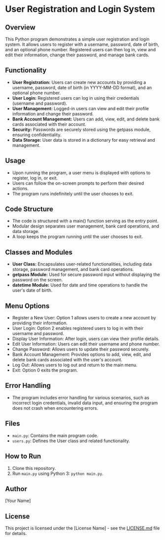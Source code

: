 # User Registration and Login System

## Overview
This Python program demonstrates a simple user registration and login system. It allows users to register with a username, password, date of birth, and an optional phone number. Registered users can then log in, view and edit their information, change their password, and manage bank cards.

## Functionality
- **User Registration:** Users can create new accounts by providing a username, password, date of birth (in YYYY-MM-DD format), and an optional phone number.
- **User Login:** Registered users can log in using their credentials (username and password).
- **User Management:** Logged-in users can view and edit their profile information and change their password.
- **Bank Account Management:** Users can add, view, edit, and delete bank cards associated with their account.
- **Security:** Passwords are securely stored using the getpass module, ensuring confidentiality.
- **Data Storage:** User data is stored in a dictionary for easy retrieval and management.

## Usage
- Upon running the program, a user menu is displayed with options to register, log in, or exit.
- Users can follow the on-screen prompts to perform their desired actions.
- The program runs indefinitely until the user chooses to exit.

## Code Structure
- The code is structured with a main() function serving as the entry point.
- Modular design separates user management, bank card operations, and data storage.
- A loop keeps the program running until the user chooses to exit.

## Classes and Modules
- **User Class:** Encapsulates user-related functionalities, including data storage, password management, and bank card operations.
- **getpass Module:** Used for secure password input without displaying the password on the screen.
- **datetime Module:** Used for date and time operations to handle the user's date of birth.

## Menu Options
- Register a New User: Option 1 allows users to create a new account by providing their information.
- User Login: Option 2 enables registered users to log in with their username and password.
- Display User Information: After login, users can view their profile details.
- Edit User Information: Users can edit their username and phone number.
- Change Password: Allows users to update their password securely.
- Bank Account Management: Provides options to add, view, edit, and delete bank cards associated with the user's account.
- Log Out: Allows users to log out and return to the main menu.
- Exit: Option 0 exits the program.

## Error Handling
- The program includes error handling for various scenarios, such as incorrect login credentials, invalid data input, and ensuring the program does not crash when encountering errors.

## Files
- `main.py`: Contains the main program code.
- `users.py`: Defines the User class and related functionality.

## How to Run
1. Clone this repository.
2. Run `main.py` using Python 3: `python main.py`.

## Author
[Your Name]

## License
This project is licensed under the [License Name] - see the [LICENSE.md](LICENSE.md) file for details.
